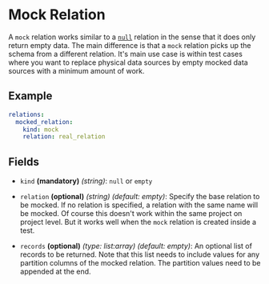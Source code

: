 # Mock Relation

A `mock` relation works similar to a [`null`](null.md) relation in the sense that it does only return empty data.
The main difference is that a `mock` relation picks up the schema from a different relation. It's main use case is
within test cases where you want to replace physical data sources by empty mocked data sources with a minimum amount
of work.

## Example
```yaml
relations:
  mocked_relation:
    kind: mock
    relation: real_relation
```

## Fields
* `kind` **(mandatory)** *(string)*: `null` or `empty`

* `relation` **(optional)** *(string)* *(default: empty)*:
  Specify the base relation to be mocked. If no relation is specified, a relation with the same name will be mocked.
  Of course this doesn't work within the same project on project level. But it works well when the `mock` relation
  is created inside a test.

* `records` **(optional)** *(type: list:array)* *(default: empty)*:
  An optional list of records to be returned. Note that this list needs to include values for any partition columns
  of the mocked relation. The partition values need to be appended at the end.
